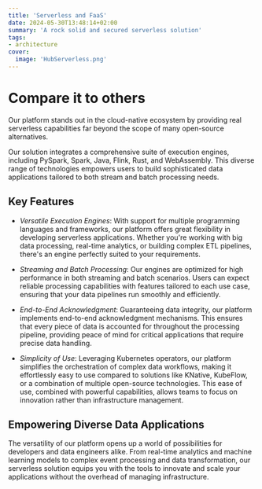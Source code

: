 ```yaml
---
title: 'Serverless and FaaS'
date: 2024-05-30T13:48:14+02:00
summary: 'A rock solid and secured serverless solution'
tags:
- architecture
cover:
  image: 'HubServerless.png'
---
```

# Compare it to others
Our platform stands out in the cloud-native ecosystem by providing real serverless capabilities 
far beyond the scope of many open-source alternatives. 

Our solution integrates a comprehensive 
suite of execution engines, including PySpark, Spark, Java, Flink, Rust, and WebAssembly. 
This diverse range of technologies empowers users to build sophisticated data applications 
tailored to both stream and batch processing needs.

## Key Features

* *Versatile Execution Engines*: With support for multiple programming languages and frameworks, our platform offers great flexibility in developing serverless applications. Whether you're working with big data processing, real-time analytics, or building complex ETL pipelines, there's an engine perfectly suited to your requirements.

* *Streaming and Batch Processing*: Our engines are optimized for high performance in both streaming and batch scenarios. Users can expect reliable processing capabilities with features tailored to each use case, ensuring that your data pipelines run smoothly and efficiently.

* *End-to-End Acknowledgment*: Guaranteeing data integrity, our platform implements end-to-end acknowledgment mechanisms. This ensures that every piece of data is accounted for throughout the processing pipeline, providing peace of mind for critical applications that require precise data handling.

* *Simplicity of Use*: Leveraging Kubernetes operators, our platform simplifies the orchestration of complex data workflows, making it effortlessly easy to use compared to solutions like KNative, KubeFlow, or a combination of multiple open-source technologies. This ease of use, combined with powerful capabilities, allows teams to focus on innovation rather than infrastructure management.

## Empowering Diverse Data Applications

The versatility of our platform opens up a world of possibilities for developers and
data engineers alike. From real-time analytics and machine learning models to complex
event processing and data transformation, our serverless solution equips you with the tools
to innovate and scale your applications without the overhead of managing infrastructure.
